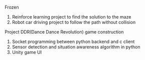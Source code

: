 Frozen
1. Reinforce learning project to find the solution to the maze
2. Robot car driving project to follow the path without collision

Project
DDR(Dance Dance Revolution) game construction
1. Socket programming between python backend and c client
2. Sensor detection and situation awareness algorithm in python
3. Unity game UI
